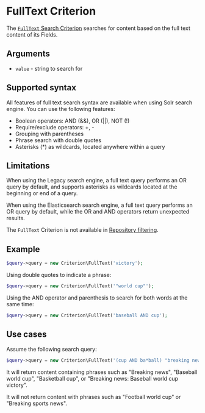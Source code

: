 # FullText Criterion

The [`FullText` Search Criterion](https://github.com/ibexa/core/blob/main/src/contracts/Repository/Values/Content/Query/Criterion/FullText.php)
searches for content based on the full text content of its Fields.

## Arguments

- `value` - string to search for

## Supported syntax

All features of full text search syntax are available when using Solr search engine.
You can use the following features:

- Boolean operators: AND (&&), OR (||), NOT (!)
- Require/exclude operators: +, -
- Grouping with parentheses
- Phrase search with double quotes
- Asterisks (\*) as wildcards, located anywhere within a query

## Limitations

When using the Legacy search engine, a full text query performs an OR query by default, and
supports asterisks as wildcards located at the beginning or end of a query.

When using the Elasticsearch search engine, a full text query performs an OR query by default, while the OR and AND operators return unexpected results.

The `FullText` Criterion is not available in [Repository filtering](search_api.md#repository-filtering).

## Example

``` php
$query->query = new Criterion\FullText('victory');
```

Using double quotes to indicate a phrase:

``` php
$query->query = new Criterion\FullText('"world cup"');
```

Using the AND operator and parenthesis to search for both words at the same time:

``` php
$query->query = new Criterion\FullText('baseball AND cup');
```

## Use cases

Assume the following search query:

``` php
$query->query = new Criterion\FullText('(cup AND ba*ball) "breaking news"');
```

It will return content containing phrases such as "Breaking news", "Baseball world cup", "Basketball cup",
or "Breaking news: Baseball world cup victory".

It will not return content with phrases such as "Football world cup" or "Breaking sports news".
